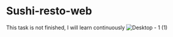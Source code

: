 # Sushi-resto-web
This task is not finished, I will learn continuously
![Desktop - 1 (1)](https://github.com/user-attachments/assets/5769b198-8f10-4999-b599-51457be25d75)
